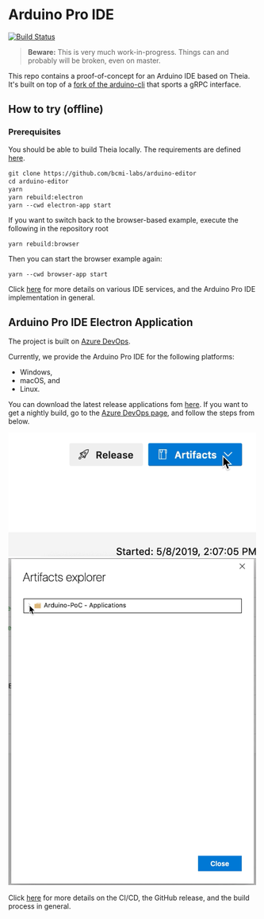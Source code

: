 # Arduino Pro IDE

[![Build Status](https://dev.azure.com/typefox/Arduino/_apis/build/status/bcmi-labs.arduino-editor?branchName=master)](https://dev.azure.com/typefox/Arduino/_build/latest?definitionId=4&branchName=master)

> **Beware:** This is very much work-in-progress. Things can and probably will be broken, even on master.

This repo contains a proof-of-concept for an Arduino IDE based on Theia.
It's built on top of a [fork of the arduino-cli](https://github.com/typefox/arduino-cli/tree/daemon) that sports a gRPC interface.

## How to try (offline)

### Prerequisites
You should be able to build Theia locally. The requirements are defined [here](https://github.com/theia-ide/theia/blob/master/doc/Developing.md#prerequisites).

```
git clone https://github.com/bcmi-labs/arduino-editor
cd arduino-editor
yarn
yarn rebuild:electron
yarn --cwd electron-app start
```

If you want to switch back to the browser-based example, execute the following in the repository root
```
yarn rebuild:browser
```
Then you can start the browser example again:
```
yarn --cwd browser-app start
```

Click [here](./arduino-ide-extension/README.md) for more details on various IDE services, and the Arduino Pro IDE implementation in general.


## Arduino Pro IDE Electron Application
The project is built on [Azure DevOps](https://dev.azure.com/typefox/Arduino).

Currently, we provide the Arduino Pro IDE for the following platforms:
 - Windows,
 - macOS, and
 - Linux.
   
You can download the latest release applications fom [here](https://github.com/bcmi-labs/arduino-editor/releases/latest).
If you want to get a nightly build, go to the [Azure DevOps page](https://dev.azure.com/typefox/Arduino/_build?definitionId=4),
and follow the steps from below.

<img width="500" src="static/download_01.gif">
<img width="500" src="static/download_02.gif">

Click [here](./electron/README.md) for more details on the CI/CD, the GitHub release, and the build process in general.

